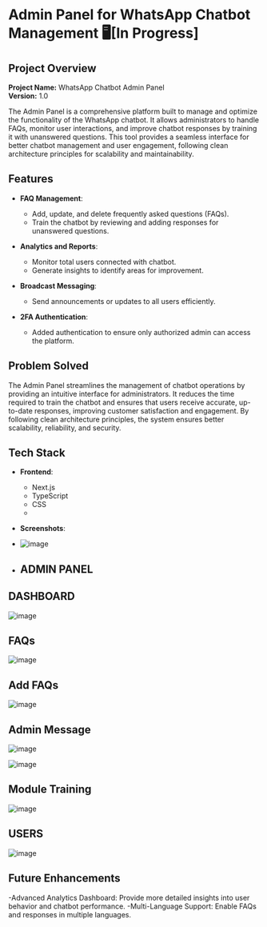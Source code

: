 # Admin Panel for WhatsApp Chatbot Management 🖥️[In Progress]

## Project Overview

**Project Name:** WhatsApp Chatbot Admin Panel  
**Version:** 1.0  

The Admin Panel is a comprehensive platform built to manage and optimize the functionality of the WhatsApp chatbot. It allows administrators to handle FAQs, monitor user interactions, and improve chatbot responses by training it with unanswered questions. This tool provides a seamless interface for better chatbot management and user engagement, following clean architecture principles for scalability and maintainability.

## Features

- **FAQ Management**: 
  - Add, update, and delete frequently asked questions (FAQs).  
  - Train the chatbot by reviewing and adding responses for unanswered questions.

- **Analytics and Reports**:  
  - Monitor total users connected with chatbot.  
  - Generate insights to identify areas for improvement.

- **Broadcast Messaging**:  
  - Send announcements or updates to all users efficiently.  

- **2FA Authentication**:  
  - Added authentication to ensure only authorized admin can access the platform.  

## Problem Solved

The Admin Panel streamlines the management of chatbot operations by providing an intuitive interface for administrators. It reduces the time required to train the chatbot and ensures that users receive accurate, up-to-date responses, improving customer satisfaction and engagement. By following clean architecture principles, the system ensures better scalability, reliability, and security.

## Tech Stack

- **Frontend**: 
  - Next.js  
  - TypeScript  
  - CSS
  - 
- **Screenshots**:
- ![image](https://github.com/user-attachments/assets/b7d235c1-b8f0-443d-a32a-b1ab2df57c11)

- ## ADMIN PANEL

## DASHBOARD
![image](https://github.com/user-attachments/assets/4ae71053-5194-4136-93e1-72d5a4faff42)

## FAQs
![image](https://github.com/user-attachments/assets/6195fd07-6f4c-4c60-84f6-561e124a0026)

## Add FAQs
![image](https://github.com/user-attachments/assets/af0ceafa-b8ef-40db-bc1f-fe57f7cacdae)

## Admin Message
![image](https://github.com/user-attachments/assets/ddc66a62-a983-4396-86a5-45a7a38ada94)

![image](https://github.com/user-attachments/assets/d14b2079-76cb-49c5-a0dc-3b4a83ca50b1)


## Module Training
![image](https://github.com/user-attachments/assets/71f98094-5ed3-44b1-91a2-cc309f02881d)


## USERS
![image](https://github.com/user-attachments/assets/2bc318f8-4155-4387-8ab4-68fd3b39be03)


## Future Enhancements
  -Advanced Analytics Dashboard: Provide more detailed insights into user behavior and chatbot performance.
  -Multi-Language Support: Enable FAQs and responses in multiple languages.
